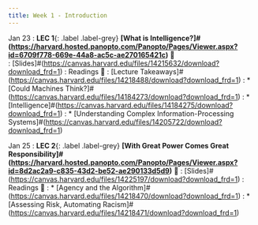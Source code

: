 ```yaml
---
title: Week 1 - Introduction
---
```


Jan 23
: **LEC 1**{: .label .label-grey} **[What is Intelligence?]#(https://harvard.hosted.panopto.com/Panopto/Pages/Viewer.aspx?id=6709f778-669e-44a8-ac5c-ae270165421c)** 🎥  
    : [Slides]#(https://canvas.harvard.edu/files/14215632/download?download_frd=1) 
: Readings 📖
    : [Lecture Takeaways]#(https://canvas.harvard.edu/files/14218488/download?download_frd=1)
: * [Could Machines Think?]#(https://canvas.harvard.edu/files/14184273/download?download_frd=1)
: * [Intelligence]#(https://canvas.harvard.edu/files/14184275/download?download_frd=1)
: * [Understanding Complex Information-Processing Systems]#(https://canvas.harvard.edu/files/14205722/download?download_frd=1)

Jan 25
: **LEC 2**{: .label .label-grey} **[With Great Power Comes Great Responsibility]#(https://harvard.hosted.panopto.com/Panopto/Pages/Viewer.aspx?id=8d2ac2a9-c835-43d2-be52-ae290133d5d9)** 🎥 
    : [Slides]#(https://canvas.harvard.edu/files/14225197/download?download_frd=1) 
: Readings 📖
: * [Agency and the Algorithm]#(https://canvas.harvard.edu/files/14218470/download?download_frd=1)
: * [Assessing Risk, Automating Racism]#(https://canvas.harvard.edu/files/14218471/download?download_frd=1)

